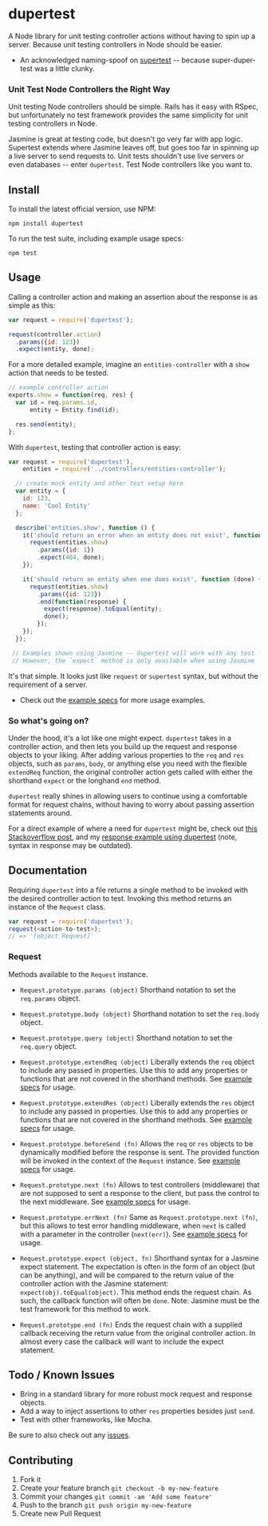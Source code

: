 # dupertest

A Node library for unit testing controller actions without having to spin up a server. Because unit testing controllers in Node should be easier.

* An acknowledged naming-spoof on [supertest](https://github.com/visionmedia/supertest) -- because super-duper-test was a little clunky.

### Unit Test Node Controllers the Right Way

Unit testing Node controllers should be simple. Rails has it easy with RSpec, but unfortunately no test framework provides the same simplicity for unit testing controllers in Node.

Jasmine is great at testing code, but doesn't go very far with app logic. Supertest extends where Jasmine leaves off, but goes too far in spinning up a live server to send requests to. Unit tests shouldn't use live servers or even databases -- enter ```dupertest```. Test Node controllers like you want to.

## Install

To install the latest official version, use NPM:

```
npm install dupertest
```

To run the test suite, including example usage specs:

```
npm test
```

## Usage

Calling a controller action and making an assertion about the response is as simple as this:

```javascript
var request = require('dupertest');

request(controller.action)
  .params({id: 123})
  .expect(entity, done);
```

For a more detailed example, imagine an ```entities-controller``` with a ```show``` action that needs to be tested.

```javascript
// example controller action
exports.show = function(req, res) {
  var id = req.params.id,
      entity = Entity.find(id);

  res.send(entity);
};
```

With ```dupertest```, testing that controller action is easy:

```javascript
var request = require('dupertest'),
    entities = require('../controllers/entities-controller');

  // create mock entity and other test setup here
  var entity = {
    id: 123,
    name: 'Cool Entity'
  };

  describe('entities.show', function () {
    it('should return an error when an entity does not exist', function (done) {
      request(entities.show)
        .params({id: 1})
        .expect(404, done);
    });

    it('should return an entity when one does exist', function (done) {
      request(entities.show)
        .params({id: 123})
        .end(function(response) {
          expect(response).toEqual(entity);
          done();
        });
    });
  });

 // Examples shown using Jasmine -- dupertest will work with any test framework.
 // However, the `expect` method is only available when using Jasmine
```

It's that simple. It looks just like ```request``` or ```supertest``` syntax, but without the requirement of a server.

* Check out the [example specs](https://github.com/TGOlson/dupertest/blob/master/examples/entities-controller_spec.js) for more usage examples.

### So what's going on?

Under the hood, it's a lot like one might expect. ```dupertest``` takes in a controller action, and then lets you build up the request and response objects to your liking. After adding various properties to the ```req``` and ```res``` objects, such as ```params```, ```body```, or anything else you need with the flexible ```extendReq``` function, the original controller action gets called with either the shorthand ```expect``` or the longhand ```end``` method.

```dupertest``` really shines in allowing users to continue using a comfortable format for request chains, without having to worry about passing assertion statements around.

For a direct example of where a need for ```dupertest``` might be, check out [this Stackoverflow post](http://stackoverflow.com/questions/14487809/how-to-mock-request-and-response-in-nodejs-to-test-middleware-controllers), and my [response example using dupertest](http://stackoverflow.com/a/24227342/3126392) (note, syntax in response may be outdated).

## Documentation

Requiring `dupertest` into a file returns a single method to be invoked with the desired controller action to test. Invoking this method returns an instance of the `Request` class.

```js
var request = require('dupertest');
request(<action-to-test>);
// => '[object Request]'
```

### Request

Methods available to the ```Request``` instance.

* ```Request.prototype.params (object)``` Shorthand notation to set the ```req.params``` object.

* ```Request.prototype.body (object)``` Shorthand notation to set the ```req.body``` object.

* ```Request.prototype.query (object)``` Shorthand notation to set the ```req.query``` object.

* ```Request.prototype.extendReq (object)``` Liberally extends the ```req``` object to include any passed in properties. Use this to add any properties or functions that are not covered in the shorthand methods. See [example specs](https://github.com/TGOlson/dupertest/blob/master/examples/entities-controller_spec.js#L58) for usage.

* ```Request.prototype.extendRes (object)``` Liberally extends the ```res``` object to include any passed in properties. Use this to add any properties or functions that are not covered in the shorthand methods. See [example specs](https://github.com/TGOlson/dupertest/blob/master/examples/entities-controller_spec.js#L67) for usage.

* ```Request.prototype.beforeSend (fn)``` Allows the `req` or `res` objects to be dynamically modified before the response is sent. The provided function will be invoked in the context of the `Request` instance. See [example specs](https://github.com/TGOlson/dupertest/blob/master/examples/entities-controller_spec.js#L86) for usage.

* ```Request.prototype.next (fn)``` Allows to test controllers (middleware) that are not supposed to sent a response to the client, but pass the control to the next middleware. See [example specs](https://github.com/TGOlson/dupertest/blob/next-callback/spec/request_spec.js#L81) for usage.

* ```Request.prototype.errNext (fn)``` Same as `Request.prototype.next (fn)`, but this allows to test error handling middleware, when `next` is called with a parameter in the controller (`next(err)`). See [example specs](https://github.com/TGOlson/dupertest/blob/next-callback/spec/request_spec.js#L134) for usage.


* ```Request.prototype.expect (object, fn)``` Shorthand syntax for a Jasmine expect statement. The expectation is often in the form of an object (but can be anything), and will be compared to the return value of the controller action with the Jasmine statement: ```expect(obj).toEqual(object)```. This method ends the request chain. As such, the callback function will often be ```done```. Note: Jasmine must be the test framework for this method to work.

* ```Request.prototype.end (fn)``` Ends the request chain with a supplied callback receiving the return value from the original controller action. In almost every case the callback will want to include the expect statement.

## Todo / Known Issues

* Bring in a standard library for more robust mock request and response objects.
* Add a way to inject assertions to other ```res``` properties besides just ```send```.
* Test with other frameworks, like Mocha.

Be sure to also check out any [issues](https://github.com/TGOlson/dupertest/issues).

## Contributing

1. Fork it
2. Create your feature branch `git checkout -b my-new-feature`
3. Commit your changes `git commit -am 'Add some feature'`
4. Push to the branch `git push origin my-new-feature`
5. Create new Pull Request
